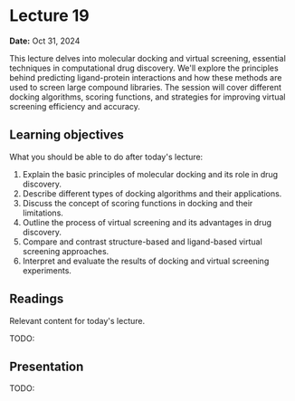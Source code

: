 # Lecture 19

**Date:** Oct 31, 2024

This lecture delves into molecular docking and virtual screening, essential techniques in computational drug discovery. We'll explore the principles behind predicting ligand-protein interactions and how these methods are used to screen large compound libraries. The session will cover different docking algorithms, scoring functions, and strategies for improving virtual screening efficiency and accuracy.

## Learning objectives

What you should be able to do after today's lecture:

1.  Explain the basic principles of molecular docking and its role in drug discovery.
2.  Describe different types of docking algorithms and their applications.
3.  Discuss the concept of scoring functions in docking and their limitations.
4.  Outline the process of virtual screening and its advantages in drug discovery.
5.  Compare and contrast structure-based and ligand-based virtual screening approaches.
6.  Interpret and evaluate the results of docking and virtual screening experiments.

## Readings

Relevant content for today's lecture.

TODO:

## Presentation

TODO:
